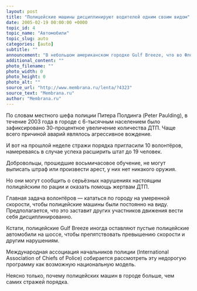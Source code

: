 ```yaml
---
layout: post
title: "Полицейские машины дисциплинируют водителей одним своим видом"
date: 2005-02-19 00:00:00 +0000
topic_id: 4
topic_name: "Автомобили"
topic_slug: auto
categories: [auto]
subtitle: ""
announcement: "В небольшом американском городке Gulf Breeze, что во Флориде, домохозяйки, бизнесмены, пенсионеры и другие добровольцы разъезжают по улицам на полицейских автомобилях, тем самым, \"пугая\" других водителей и заставляя их соблюдать правила дорожного движения."
additional_content: ""
photo_filename: ""
photo_width: 0
photo_height: 0
photo_alt: ""
source_url: "http://www.membrana.ru/lenta/?4323"
source_text: "Membrana.ru"
author: "Membrana.ru"
---
```

По словам местного шефа полиции Питера Полдинга (Peter Paulding), в течение 2003 года в городе с 6-тысячным населением было зафиксировано 30-процентное увеличение количества ДТП. Чаще всего причиной аварий являлось агрессивное вождение.

И вот на прошлой неделе стражи порядка пригласили 10 волонтёров, намереваясь в случае успеха расширить штат до 19 человек.

Добровольцы, прошедшие восьмичасовое обучение, не могут выписать штраф или произвести арест, у них нет никакого оружия.

Но они могут сообщить о серьёзных нарушениях настоящим полицейским по рации и оказать помощь жертвам ДТП.

Главная задача волонтёров — кататься по городу на умеренной скорости, чтобы полицейские машины были постоянно на виду. Предполагается, что это заставит других участников движения вести себя дисциплинированно.

Кстати, полицейские Gulf Breeze иногда оставляют пустые полицейские автомобили на шоссе, чтобы препятствовать превышению скорости и другим нарушениям.

Международная ассоциация начальников полиции (International Association of Chiefs of Police) собирается рассмотреть эту недорогую программу как возможную национальную модель.

Неясно только, почему полицейских машин в городе больше, чем самих стражей порядка.
